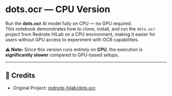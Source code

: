 # dots.ocr — CPU Version

Run the **dots.ocr** AI model fully on CPU — no GPU required.  
This notebook demonstrates how to clone, install, and run the `dots.ocr` project from Rednote HiLab on a CPU environment, making it easier for users without GPU access to experiment with OCR capabilities.

⚠️ **Note:** Since this version runs entirely on **CPU**, the execution is **significantly slower** compared to GPU-based setups.

---

## 🚀 Credits
- Original Project: [rednote-hilab/dots.ocr](https://github.com/rednote-hilab/dots.ocr)  
